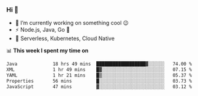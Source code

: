 ### Hi 👋

<!--
**nodejh/nodejh** is a ✨ _special_ ✨ repository because its `README.md` (this file) appears on your GitHub profile.

Here are some ideas to get you started:

- 🔭 I’m currently working on ...
- 🌱 I’m currently learning ...
- 👯 I’m looking to collaborate on ...
- 🤔 I’m looking for help with ...
- 💬 Ask me about ...
- 📫 How to reach me: ...
- 😄 Pronouns: ...
- ⚡ Fun fact: ...
-->

- 🔭 I’m currently working on something cool :wink:
- ⚡ Node.js, Java, Go :thought_balloon:
- 🤖 Serverless, Kubernetes, Cloud Native

📊 **This week I spent my time on**

<!--START_SECTION:waka-->

```txt
Java             18 hrs 49 mins  ██████████████████▓░░░░░░   74.00 %
XML              1 hr 49 mins    █▓░░░░░░░░░░░░░░░░░░░░░░░   07.15 %
YAML             1 hr 21 mins    █▒░░░░░░░░░░░░░░░░░░░░░░░   05.37 %
Properties       56 mins         █░░░░░░░░░░░░░░░░░░░░░░░░   03.73 %
JavaScript       47 mins         ▓░░░░░░░░░░░░░░░░░░░░░░░░   03.12 %
```

<!--END_SECTION:waka-->


<!--
:traffic_light: **Visitors**

![visitors](https://visitor-badge.glitch.me/badge?page_id=nodejh.nodejh)
-->
